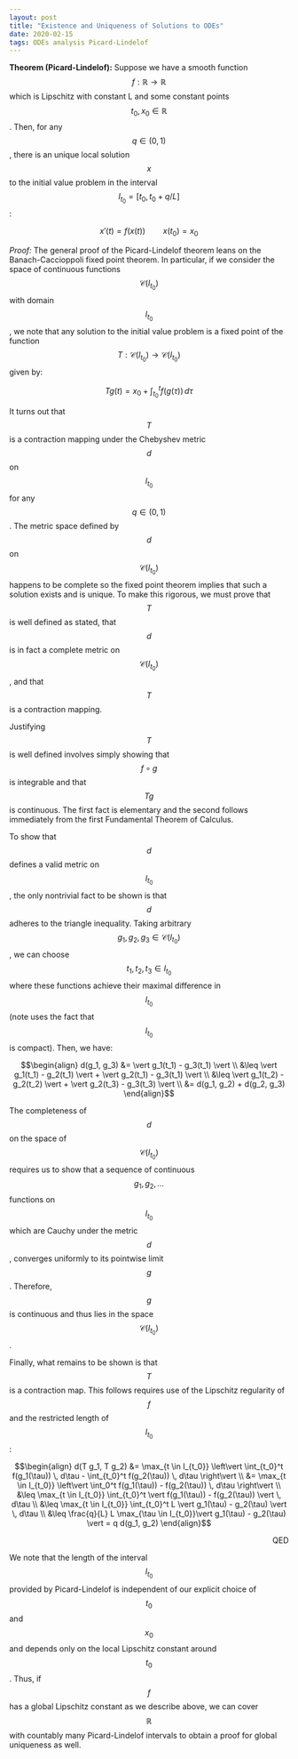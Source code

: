 ```yaml
---
layout: post
title: "Existence and Uniqueness of Solutions to ODEs"
date: 2020-02-15
tags: ODEs analysis Picard-Lindelof
---
```


**Theorem (Picard-Lindelof):** Suppose we have a smooth function $$f: \mathbb{R} \rightarrow \mathbb{R}$$ which is Lipschitz with constant L and some constant points $$t_0, x_0 \in \mathbb{R}$$. Then, for any $$q \in (0, 1)$$, there is an unique local solution $$x$$ to the initial value problem in the interval $$I_{t_0} = [t_0, t_0 + q/L]$$:

$$x'(t) = f(x(t)) \qquad x(t_0) = x_0$$

*Proof:* The general proof of the Picard-Lindelof theorem leans on the Banach-Caccioppoli fixed point theorem. In particular, if we consider the space of continuous functions $$\mathcal{C}(I_{t_0})$$ with domain $$I_{t_0}$$, we note that any solution to the initial value problem is a fixed point of the function $$T: \mathcal{C}(I_{t_0}) \rightarrow \mathcal{C}(I_{t_0})$$  given by:

$$Tg(t) = x_0 + \int_{t_0}^t f(g(\tau)) \, d\tau$$

It turns out that $$T$$ is a contraction mapping under the Chebyshev metric $$d$$ on $$I_{t_0}$$ for any $$q \in (0, 1)$$. The metric space defined by $$d$$ on $$\mathcal{C}(I_{t_0})$$ happens to be complete so the fixed point theorem implies that such a solution exists and is unique. To make this rigorous, we must prove that $$T$$ is well defined as stated, that $$d$$ is in fact a complete metric on $$\mathcal{C}(I_{t_0})$$, and that $$T$$ is a contraction mapping.

Justifying $$T$$ is well defined involves simply showing that $$f \circ g$$ is integrable and that $$Tg$$ is continuous. The first fact is elementary and the second follows immediately from the first Fundamental Theorem of Calculus.

To show that $$d$$ defines a valid metric on $$I_{t_0}$$, the only nontrivial fact to be shown is that $$d$$ adheres to the triangle inequality. Taking arbitrary $$g_1, g_2, g_3 \in \mathcal{C}(I_{t_0})$$, we can choose $$t_1, t_2, t_3 \in I_{t_0}$$ where these functions achieve their maximal difference in $$I_{t_0}$$ (note uses the fact that $$I_{t_0}$$ is compact). Then, we have:

$$\begin{align}
d(g_1, g_3) &= \vert g_1(t_1) - g_3(t_1) \vert \\
&\leq \vert g_1(t_1) - g_2(t_1) \vert + \vert g_2(t_1) - g_3(t_1) \vert \\
&\leq \vert g_1(t_2) - g_2(t_2) \vert + \vert g_2(t_3) - g_3(t_3) \vert \\
&= d(g_1, g_2) + d(g_2, g_3)
\end{align}$$

The completeness of $$d$$ on the space of $$\mathcal{C}(I_{t_0})$$ requires us to show that a sequence of continuous $$g_1, g_2, \ldots$$ functions on $$I_{t_0}$$ which are Cauchy under the metric $$d$$, converges uniformly to its pointwise limit $$g$$. Therefore, $$g$$ is continuous and thus lies in the space $$\mathcal{C}(I_{t_0})$$.

Finally, what remains to be shown is that $$T$$ is a contraction map. This follows requires use of the Lipschitz regularity of $$f$$ and the restricted length of $$I_{t_0}$$:

$$\begin{align}
d(T g_1, T g_2) &= \max_{t \in I_{t_0}} \left\vert \int_{t_0}^t f(g_1(\tau)) \, d\tau - \int_{t_0}^t f(g_2(\tau)) \, d\tau \right\vert \\
&= \max_{t \in I_{t_0}} \left\vert \int_0^t f(g_1(\tau)) - f(g_2(\tau)) \, d\tau \right\vert \\
&\leq \max_{t \in I_{t_0}} \int_{t_0}^t \vert f(g_1(\tau)) - f(g_2(\tau)) \vert \, d\tau \\
&\leq \max_{t \in I_{t_0}} \int_{t_0}^t L \vert g_1(\tau) - g_2(\tau) \vert \, d\tau \\
&\leq \frac{q}{L} L \max_{\tau \in I_{t_0}}\vert g_1(\tau) - g_2(\tau) \vert = q d(g_1, g_2)
\end{align}$$

<div style="text-align: right">QED</div>

We note that the length of the interval $$I_{t_0}$$ provided by Picard-Lindelof is independent of our explicit choice of $$t_0$$ and $$x_0$$ and depends only on the local Lipschitz constant around $$t_0$$. Thus, if $$f$$ has a global Lipschitz constant as we describe above, we can cover $$\mathbb{R}$$ with countably many Picard-Lindelof intervals to obtain a proof for global uniqueness as well.
